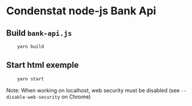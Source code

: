 # Condenstat node-js Bank Api

## Build `bank-api.js`

```bash
    yarn build
```

## Start html exemple

```bash
    yarn start
```

Note: When working on localhost, web security must be disabled (see `--disable-web-security` on Chrome)
